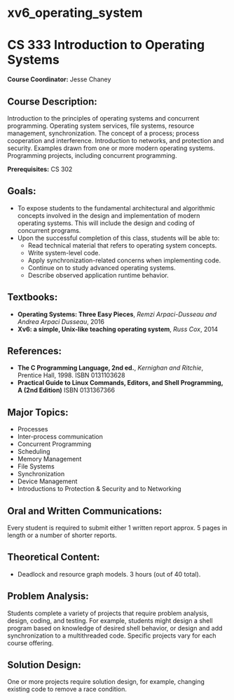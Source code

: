 # xv6_operating_system
# CS 333 Introduction to Operating Systems

**Course Coordinator:** Jesse Chaney 

## Course Description:

Introduction to the principles of operating systems and concurrent programming. Operating system services, file systems, resource management, synchronization. The concept of a process; process cooperation and interference. Introduction to networks, and protection and security. Examples drawn from one or more modern operating systems. Programming projects, including concurrent programming.

**Prerequisites:** CS 302

## Goals:

- To expose students to the fundamental architectural and algorithmic concepts involved in the design and implementation of modern operating systems. This will include the design and coding of concurrent programs.
- Upon the successful completion of this class, students will be able to:
  - Read technical material that refers to operating system concepts.
  - Write system-level code.
  - Apply synchronization-related concerns when implementing code.
  - Continue on to study advanced operating systems.
  - Describe observed application runtime behavior.

## Textbooks:

- **Operating Systems: Three Easy Pieces**, *Remzi Arpaci-Dusseau and Andrea Arpaci Dusseau*, 2016
- **Xv6: a simple, Unix-like teaching operating system**, *Russ Cox*, 2014

## References:

- **The C Programming Language, 2nd ed.**, *Kernighan and Ritchie*, Prentice Hall, 1998. ISBN 0131103628
- **Practical Guide to Linux Commands, Editors, and Shell Programming, A (2nd Edition)** ISBN 0131367366

## Major Topics:

- Processes
- Inter-process communication
- Concurrent Programming
- Scheduling
- Memory Management
- File Systems
- Synchronization
- Device Management
- Introductions to Protection & Security and to Networking

## Oral and Written Communications:

Every student is required to submit either 1 written report approx. 5 pages in length or a number of shorter reports.

## Theoretical Content:

- Deadlock and resource graph models. 3 hours (out of 40 total).

## Problem Analysis:

Students complete a variety of projects that require problem analysis, design, coding, and testing. For example, students might design a shell program based on knowledge of desired shell behavior, or design and add synchronization to a multithreaded code. Specific projects vary for each course offering.

## Solution Design:

One or more projects require solution design, for example, changing existing code to remove a race condition.

